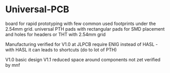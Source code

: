 # Universal-PCB
board for rapid prototyping with few common used footprints under the 2.54mm grid. universal PTH pads with rectangular pads for SMD placement and holes for headers or THT with 2.54mm grid

Manufacturing verified for V1.0 at JLPCB require ENIG instead of HASL - with HASL it can leads to shortcuts (do to lot of PTH)

V1.0 basic design
V1.1 reduced space around components not zet verified by mnf

